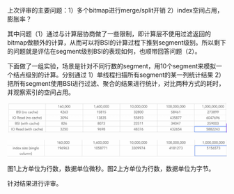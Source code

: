 上次评审的主要问题：1）多个bitmap进行merge/split开销 2）index空间占用，膨胀率？

其中问题（1）通过与计算层协商做了一些限制，即计算层不使用过滤返回的bitmap做额外的计算，从而可以将BSI的计算过程下推到segment级别。所以剩下的问题就是评估在segment级别BSI的表现如何，也顺带回答问题（2）。

下面做了一组实验，场景是针对不同行数的segment，用10个segment来模拟一个结点级别的计算。分别通过 1）单线程扫描所有segment的某一列统计结果 2）把所有segment使用BSI进行过滤、聚合的结果进行统计，对比两种方式的耗时，并观察索引的空间占用。

![](./data0120.png)

![](./data0121.png)

图1上方单位为行数，数据单位微秒。图2上方单位为行数，数据单位为字节。

针对结果进行评审。